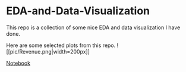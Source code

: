 # EDA-and-Data-Visualization

This repo is a collection of some nice EDA and data visualization I have done.

Here are some selected plots from this repo.
![[pic/Revenue.png|width=200px]]

[Notebook](notebook/charts_redesign.ipynb)
